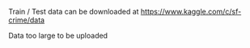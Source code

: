 
Train / Test data can be downloaded at 
https://www.kaggle.com/c/sf-crime/data

Data too large to be uploaded
